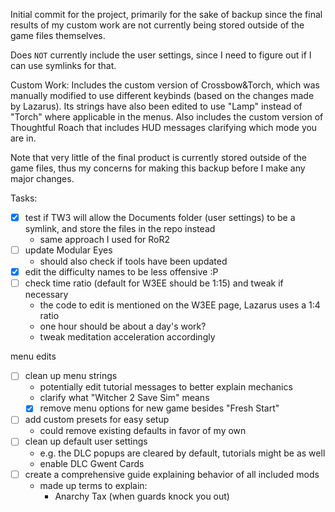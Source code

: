 Initial commit for the project, primarily for the sake of backup since the final results of my custom work are not currently being stored outside of the game files themselves.

Does `NOT` currently include the user settings, since I need to figure out if I can use symlinks for that.

Custom Work:
Includes the custom version of Crossbow&Torch, which was manually modified to use different keybinds (based on the changes made by Lazarus). Its strings have also been edited to use "Lamp" instead of "Torch" where applicable in the menus.
Also includes the custom version of Thoughtful Roach that includes HUD messages clarifying which mode you are in.

Note that very little of the final product is currently stored outside of the game files, thus my concerns for making this backup before I make any major changes.

Tasks:
- [X] test if TW3 will allow the Documents folder (user settings) to be a symlink, and store the files in the repo instead
	- same approach I used for RoR2
- [ ] update Modular Eyes
	- should also check if tools have been updated
- [X] edit the difficulty names to be less offensive :P
- [ ] check time ratio (default for W3EE should be 1:15) and tweak if necessary
	- the code to edit is mentioned on the W3EE page, Lazarus uses a 1:4 ratio
	- one hour should be about a day's work?
	- tweak meditation acceleration accordingly

menu edits
- [ ] clean up menu strings
  - potentially edit tutorial messages to better explain mechanics
  - clarify what "Witcher 2 Save Sim" means
  - [X] remove menu options for new game besides "Fresh Start"
- [ ] add custom presets for easy setup
  - could remove existing defaults in favor of my own
- [ ] clean up default user settings
  - e.g. the DLC popups are cleared by default, tutorials might be as well
  - enable DLC Gwent Cards
- [ ] create a comprehensive guide explaining behavior of all included mods
  - made up terms to explain:
    - Anarchy Tax (when guards knock you out)
